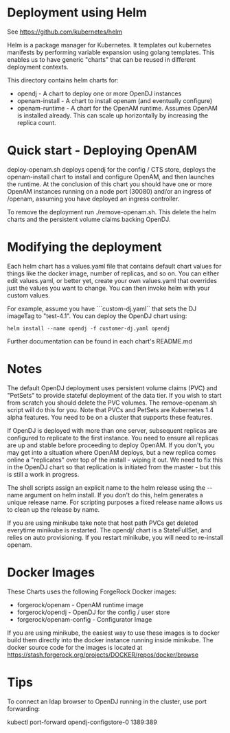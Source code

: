 
# Deployment using Helm

See https://github.com/kubernetes/helm

Helm is a package manager for Kubernetes. It templates out 
kubernetes manifests by performing variable expansion using golang
templates. This enables us to have generic "charts" that can 
be reused in different deployment contexts.


This directory contains helm charts for:

* opendj  - A chart to deploy one or more OpenDJ instances 
* openam-install  - A chart to install openam (and eventually configure)
* openam-runtime - A chart for the OpenAM runtime. Assumes OpenAM is 
installed already. This can scale up horizontally by increasing the replica count.


# Quick start - Deploying OpenAM

deploy-openam.sh  deploys opendj for the config / CTS store, 
deploys the openam-install chart to install and configure OpenAM, 
and then launches the runtime. At the conclusion of this chart you should 
have one or more OpenAM instances running on a node port (30080) and/or 
an ingress of /openam, assuming you have deployed an ingress controller. 

To remove the deployment run ./remove-openam.sh. This delete the helm
charts and the persistent volume claims backing OpenDJ.

# Modifying the deployment

Each helm chart has a values.yaml file that contains default
chart values for things like the docker image, number of replicas, and
so on.  You can either edit values.yaml, or better yet, create 
your own values.yaml that overrides just the values you want to
change. You can then invoke helm with your custom values. 

For example,
assume you have ```custom-dj.yaml`` that sets the DJ imageTag to "test-4.1". 
You can deploy the OpenDJ chart using:

```helm install --name opendj -f customer-dj.yaml opendj```
 
Further documentation can be found in each chart's README.md

# Notes

The default OpenDJ deployment uses persistent volume claims (PVC) and
"PetSets" to provide stateful deployment of the data tier. If you
wish to start from scratch you should delete the PVC volumes. 
The remove-openam.sh script will do this for you. Note that
PVCs and PetSets are Kubernetes 1.4 alpha features. You need to be 
on a cluster that supports these features. 


If OpenDJ is deployed with more than one server, subsequent replicas
are configured to replicate to the first instance. You need to ensure
all replicas are up and stable before proceeding to deploy OpenAM.
If you don't, you may get into a situation where OpenAM deploys,
but a new replica comes online a "replicates" over top of the install -
wiping it out.  We need to fix this in the OpenDJ chart so that
replication is initiated from the master - but this is still a work
in progress. 

The shell scripts assign an explicit name to the helm release
using the --name argument on helm install. If you don't do this,
helm generates a unique release name. For scripting purposes a
fixed release name allows us to clean up the release by name. 


If you are using minikube take note that host path PVCs get deleted
everytime minikube is restarted.  The opendj/ chart is a StateFullSet,
and relies on auto provisioning.  If you restart minikube, you will
need to re-install openam.

# Docker Images 


These Charts uses the following ForgeRock Docker images:
* forgerock/openam  - OpenAM runtime image
* forgerock/opendj  - OpenDJ for the config / user store
* forgerock/openam-config - Configurator Image


If you are using minikube, the easiest way to use these images
is to docker build them directly into the docker instance running
inside minikube.   The docker source code for the images
is located at https://stash.forgerock.org/projects/DOCKER/repos/docker/browse



# Tips

To connect an ldap browser to OpenDJ running in the cluster, use
port forwarding:


kubectl port-forward opendj-configstore-0 1389:389

